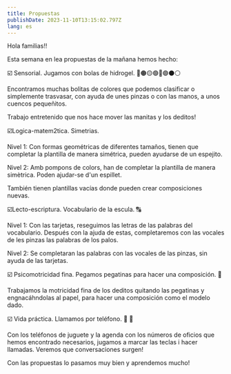 ```yaml
---
title: Propuestas
publishDate: 2023-11-10T13:15:02.797Z
lang: es
---
```

Hola familias!! 

Esta semana en lea propuestas de la mañana hemos hecho:



☑️ Sensorial. Jugamos con bolas de hidrogel. 🔴🟠🟡🟢🔵🟣⚫️⚪️

Encontramos muchas bolitas de colores que podemos clasificar o simplemente trasvasar, con ayuda de unes pinzas o con las manos, a unos cuencos pequeñitos. 

Trabajo entretenido que nos hace mover las manitas y los deditos! 



☑️Logica-matem2tica. Simetrias.

Nivel 1: Con formas geométricas de diferentes tamaños, tienen que completar la plantilla de manera simétrica, pueden ayudarse de un espejito.



Nivel 2: Amb pompons de colors, han de completar la plantilla de manera simètrica. Poden ajudar-se d'un espillet. 

También tienen plantillas vacías donde pueden crear composiciones nuevas.



☑️Lecto-escriptura. Vocabulario de la escula. 🔠



Nivel 1: Con las tarjetas, reseguimos las letras de las palabras del vocabulario. Después con la ajuda de estas, completaremos con las vocales de les pinzas las palabras de los palos.



Nivel 2: Se completaran las palabras con las vocales de las pinzas, sin ayuda de las tarjetas.



☑️ Psicomotricidad fina. Pegamos pegatinas para hacer una composición. 🍂

Trabajamos la motricidad fina de los deditos quitando las pegatinas y engnacáhndolas al papel, para hacer una composición como el modelo dado.



☑️ Vida práctica. Llamamos por teléfono. 📱 📲

Con los teléfonos de juguete y la agenda con los números de oficios que hemos encontrado necesarios, jugamos a marcar las teclas i hacer llamadas. Veremos que conversaciones surgen!



Con las propuestas lo pasamos muy bien y aprendemos mucho!